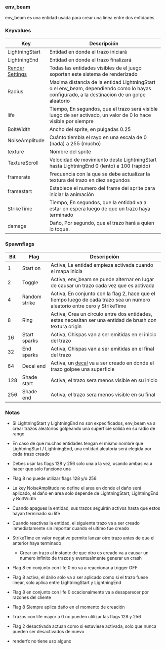 ### env_beam

env_beam es una entidad usada para crear una linea entre dos entidades.

### Keyvalues

| Key | Descripción |
|-----|-------------|
| LightningStart | Entidad en donde el trazo iniciará
| LightningEnd | Entidad en donde el trazo finalizará
| [Render Settings](render_settings_spanish.md) | Todas las entidades visibles de el juego soportan este sistema de renderizado
| Radius | Maxima distancia de la entidad LightningStart o el env_beam, dependiendo como lo hayas configurado, a la destinacion de un golpe aleatorio
| life | Tiempo, En segundos, que el trazo será visible luego de ser activado, un valor de 0 lo hace visible por siempre
| BoltWidth | Ancho del sprite, en pulgadas 0.25
| NoiseAmplitude | Cuánto tiembla el rayo en una escala de 0 (nada) a 255 (mucho)
| texture | Nombre del sprite
| TextureScroll | Velocidad de movimiento deste LightningStart hasta LightningEnd 0 (lento) a 100 (rapido)
| framerate | Frecuencia con la que se debe actualizar la textura del trazo en diez segundos
| framestart | Establece el numero del frame del sprite para iniciar la animación
| StrikeTime | Tiempo, En segundos, que la entidad va a estar en espera luego de que un trazo haya terminado
| damage | Daño, Por segundo, que el trazo hará a quien lo toque.

### Spawnflags

| Bit | Flag | Descripción |
|-----|------|-------------|
| 1 | Start on | Activa, La entidad empieza activada cuando el mapa inicia
| 2 | Toggle | Activa, env_beam se puede alternar en lugar de causar un trazo cada vez que es activada
| 4 | Random strike | Activa, En conjunto con la flag 2, hace que el tiempo luego de cada trazo sea un numero aleatorio entre cero y StrikeTime
| 8 | Ring | Activa, Crea un circulo entre dos entidades, estas necesitan ser una entidad de brush con textura origin
| 16 | Start sparks | Activa, Chispas van a ser emitidas en el inicio del trazo 
| 32 | End sparks | Activa, Chispas van a ser emitidas en el final del trazo 
| 64 | Decal end | Activa, un [decal](decals_spanish.md) va a ser creado en donde el trazo golpee una superficie 
| 128 | Shade start | Activa, el trazo sera menos visible en su inicio
| 256 | Shade end | Activa, el trazo sera menos visible en su final

### Notas 

- Si LightningStart y LightningEnd no son expecificados, env_beam va a crear trazos aleatorios golpeando una superficie solida en su radio de rango

- En caso de que muchas entidades tengan el mismo nombre que LightningStart / LightningEnd, una entidad aleatoria será elegida por cada trazo creado

- Debes usar las flags 128 y 256 solo una a la vez, usando ambas va a hacer que solo funcione una

- Flag 8 no puede utilizar flags 128 y/o 256

- La key NoiseAmplitude no define el area en donde el daño será aplicado, el daño en area solo depende de LightningStart, LightningEnd y BoltWidth

- Cuando apagues la entidad, sus trazos seguirán activos hasta que estos hayan terminado su life

- Cuando reactivas la entidad, el siguiente trazo va a ser creado inmediatamente sin importar cuando el ultimo fue creado

- StrikeTime en valor negativo permite lanzar otro trazo antes de que el anterior haya terminado
	- Crear un trazo al instante de que otro es creado va a causar un numero infinito de trazos y eventualmente generar un crash

- Flag 8 en conjunto con life 0 no va a reaccionar a trigger OFF

- Flag 8 activa, el daño solo va a ser aplicado como si el trazo fuese linear, solo aplica entre LightningStart y LightningEnd

- Flag 8 en conjunto con life 0 ocacionalmente va a desaparecer por razones del cliente

- Flag 8 Siempre aplica daño en el momento de creación

- Trazos con life mayor a 0 no pueden utilizar las flags 128 y 256

- Flag 2 desactivada actuan como si estuviese activada, solo que nunca pueden ser desactivados de nuevo

- renderfx no tiene uso alguno